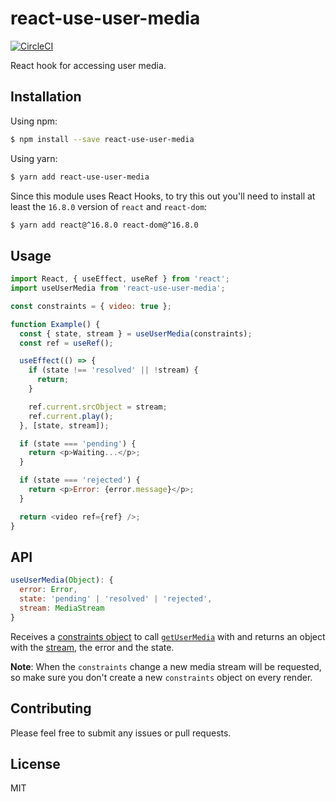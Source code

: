 # react-use-user-media

[![CircleCI](https://circleci.com/gh/bsonntag/react-use-user-media.svg?style=svg)](https://circleci.com/gh/bsonntag/react-use-user-media)

React hook for accessing user media.

## Installation

Using npm:

```sh
$ npm install --save react-use-user-media
```

Using yarn:

```sh
$ yarn add react-use-user-media
```

Since this module uses React Hooks, to try this out you'll need to install at least
the `16.8.0` version of `react` and `react-dom`:

```sh
$ yarn add react@^16.8.0 react-dom@^16.8.0
```

## Usage

```js
import React, { useEffect, useRef } from 'react';
import useUserMedia from 'react-use-user-media';

const constraints = { video: true };

function Example() {
  const { state, stream } = useUserMedia(constraints);
  const ref = useRef();

  useEffect(() => {
    if (state !== 'resolved' || !stream) {
      return;
    }

    ref.current.srcObject = stream;
    ref.current.play();
  }, [state, stream]);

  if (state === 'pending') {
    return <p>Waiting...</p>;
  }

  if (state === 'rejected') {
    return <p>Error: {error.message}</p>;
  }

  return <video ref={ref} />;
}
```

## API

```js
useUserMedia(Object): {
  error: Error,
  state: 'pending' | 'resolved' | 'rejected',
  stream: MediaStream
}
```

Receives a [constraints object](https://developer.mozilla.org/en-US/docs/Web/API/MediaStreamConstraints)
to call [`getUserMedia`](https://developer.mozilla.org/en-US/docs/Web/API/MediaDevices/getUserMedia)
with and returns an object with the [stream](https://developer.mozilla.org/en-US/docs/Web/API/MediaStream/MediaStream),
the error and the state.

**Note**: When the `constraints` change a new media stream will be requested,
so make sure you don't create a new `constraints` object on every render.

## Contributing

Please feel free to submit any issues or pull requests.

## License

MIT

